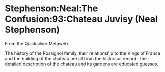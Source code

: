 
# Stephenson:Neal:The Confusion:93:Chateau Juvisy (Neal Stephenson)

From the Quicksilver Metaweb.

The history of the Rossignol family, their relationship to the Kings of France and the building of the chateau are all from the historical record. The detailed description of the chateau and its gardens are educated guesses.
